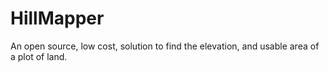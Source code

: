 # HillMapper
An open source, low cost, solution to find the elevation, and usable area of a plot of land.
